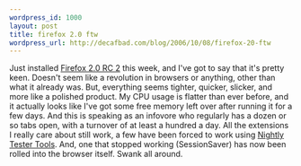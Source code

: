 ```yaml
--- 
wordpress_id: 1000
layout: post
title: firefox 2.0 ftw
wordpress_url: http://decafbad.com/blog/2006/10/08/firefox-20-ftw
---
```

Just installed [Firefox 2.0 RC 2][ff] this week, and I've got to say that it's pretty keen.  Doesn't seem like a revolution in browsers or anything, other than what it already was.  But, everything seems tighter, quicker, slicker, and more like a polished product.  My CPU usage is flatter than ever before, and it actually looks like I've got some free memory left over after running it for a few days.  And this is speaking as an infovore who regularly has a dozen or so tabs open, with a turnover of at least a hundred a day.  All the extensions I really care about still work, a few have been forced to work using [Nightly Tester Tools][ntt].  And, one that stopped working (SessionSaver) has now been rolled into the browser itself.  Swank all around.

[ntt]: http://users.blueprintit.co.uk/~dave/web/firefox/nightly
[ff]: http://www.mozilla.org/projects/bonecho/all-rc.html
